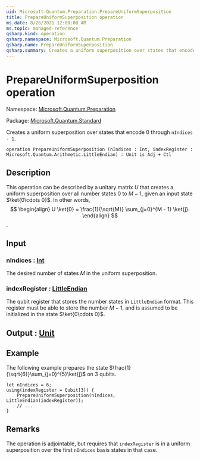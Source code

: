 ```yaml
---
uid: Microsoft.Quantum.Preparation.PrepareUniformSuperposition
title: PrepareUniformSuperposition operation
ms.date: 8/26/2021 12:00:00 AM
ms.topic: managed-reference
qsharp.kind: operation
qsharp.namespace: Microsoft.Quantum.Preparation
qsharp.name: PrepareUniformSuperposition
qsharp.summary: Creates a uniform superposition over states that encode 0 through `nIndices - 1`.
---
```


# PrepareUniformSuperposition operation

Namespace: [Microsoft.Quantum.Preparation](xref:Microsoft.Quantum.Preparation)

Package: [Microsoft.Quantum.Standard](https://nuget.org/packages/Microsoft.Quantum.Standard)


Creates a uniform superposition over states that encode 0 through `nIndices - 1`.

```qsharp
operation PrepareUniformSuperposition (nIndices : Int, indexRegister : Microsoft.Quantum.Arithmetic.LittleEndian) : Unit is Adj + Ctl
```


## Description

This operation can be described by a unitary matrix $U$ that createsa uniform superposition over all number states$0$ to $M-1$, given an input state $\ket{0\cdots 0}$. In other words,$$\begin{align}U \ket{0} = \frac{1}{\sqrt{M}} \sum_{j=0}^{M - 1} \ket{j}.\end{align}$$.

## Input

### nIndices : [Int](xref:microsoft.quantum.qsharp.valueliterals#int-literals)

The desired number of states $M$ in the uniform superposition.


### indexRegister : [LittleEndian](xref:Microsoft.Quantum.Arithmetic.LittleEndian)

The qubit register that stores the number states in `LittleEndian` format.This register must be able to store the number $M-1$, and is assumed to beinitialized in the state $\ket{0\cdots 0}$.



## Output : [Unit](xref:microsoft.quantum.qsharp.valueliterals#unit-literal)



## Example

The following example prepares the state $\frac{1}{\sqrt{6}}\sum_{j=0}^{5}\ket{j}$on $3$ qubits.```Q#let nIndices = 6;using(indexRegister = Qubit[3]) {    PrepareUniformSuperposition(nIndices, LittleEndian(indexRegister));    // ...}```

## Remarks

The operation is adjointable, but requires that `indexRegister` is in a uniformsuperposition over the first `nIndices` basis states in that case.